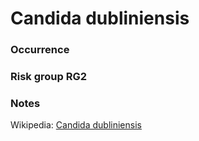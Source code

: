 <!-- TITLE: Candida dubliniensis    -->

# Candida dubliniensis  
### Occurrence

### Risk group RG2

### Notes


Wikipedia: [Candida dubliniensis](https://en.wikipedia.org/wiki/Candida_dubliniensis)
